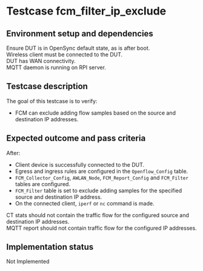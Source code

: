 # Testcase fcm_filter_ip_exclude

## Environment setup and dependencies

Ensure DUT is in OpenSync default state, as is after boot.\
Wireless client must be connected to the DUT.\
DUT has WAN connectivity.\
MQTT daemon is running on RPI server.

## Testcase description

The goal of this testcase is to verify:

- FCM can exclude adding flow samples based on the source and destination IP
  addresses.

## Expected outcome and pass criteria

After:

- Client device is successfully connected to the DUT.
- Egress and ingress rules are configured in the `Openflow_Config` table.
- `FCM_Collector_Config`, `AWLAN_Node`, `FCM_Report_Config` and `FCM_Filter`
  tables are configured.
- `FCM_Filter` table is set to exclude adding samples for the specified source
  and destination IP address.
- On the connected client, `iperf` or `nc` command is made.

CT stats should not contain the traffic flow for the configured source and
destination IP addresses.\
MQTT report should not contain traffic flow for the configured IP addresses.

## Implementation status

Not Implemented
